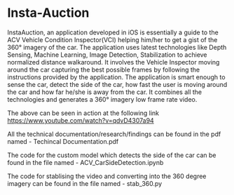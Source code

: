 # Insta-Auction
InstaAuction, an application developed in iOS is essentially a guide to the ACV Vehicle Condition Inspector(VCI) helping him/her to get a gist of the 360° imagery of the car. The application uses latest technologies like Depth Sensing, Machine Learning, Image Detection, Stabilization to achieve normalized distance walkaround. It involves the Vehicle Inspector moving around the car capturing the best possible frames by following the instructions provided by the application. The application is smart enough to sense the car, detect the side of the car, how fast the user is moving around the car and how far he/she is away from the car. It combines all the technologies and generates a 360° imagery low frame rate video.  
 
 The above can be seen in action at the following link https://www.youtube.com/watch?v=qdvD4307a94  
 
 All the technical documentation/research/findings can be found in the pdf named - Techincal Documentation.pdf 
 
 The code for the custom model which detects the side of the car can be found in the file named -  ACV_CarSideDetection.ipynb
 
 The code for stablising the video and converting into the 360 degree imagery can be found in the file named - stab_360.py
